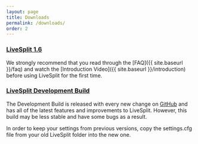 ```yaml
---
layout: page
title: Downloads
permalink: /downloads/
order: 2
---
```

### [LiveSplit 1.6](https://github.com/LiveSplit/LiveSplit/releases/download/1.6.9/LiveSplit_1.6.9.zip)

We strongly recommend that you read through the [FAQ]({{ site.baseurl }}/faq) and watch the [Introduction Video]({{ site.baseurl }}/introduction) before using LiveSplit for the first time.

### [LiveSplit Development Build](http://livesplit.org/LiveSplitDevBuild.zip)

The Development Build is released with every new change on [GitHub](https://github.com/LiveSplit/LiveSplit) and has all of the latest features and improvements to LiveSplit.
However, this build may be less stable and have some bugs as a result.

In order to keep your settings from previous versions, copy the settings.cfg file from your old LiveSplit folder into the new one.